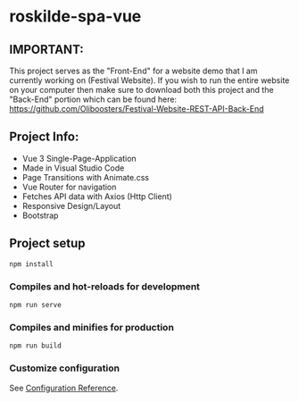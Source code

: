 # roskilde-spa-vue

## IMPORTANT:

This project serves as the "Front-End" for a website demo that I am currently working on (Festival Website). If you wish to run the entire website on your computer then make sure to download both this project and the "Back-End" portion which can be found here: https://github.com/Oliboosters/Festival-Website-REST-API-Back-End

## Project Info:

- Vue 3 Single-Page-Application
- Made in Visual Studio Code
- Page Transitions with Animate.css
- Vue Router for navigation
- Fetches API data with Axios (Http Client)
- Responsive Design/Layout
- Bootstrap


## Project setup
```
npm install
```

### Compiles and hot-reloads for development
```
npm run serve
```

### Compiles and minifies for production
```
npm run build
```

### Customize configuration
See [Configuration Reference](https://cli.vuejs.org/config/).
